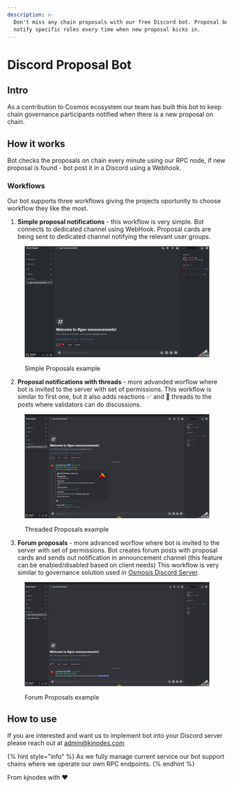 ```yaml
---
description: >-
  Don't miss any chain proposals with our free Discord bot. Proposal bot will
  notify specific roles every time when new proposal kicks in.
---
```


# Discord Proposal Bot

## Intro

As a contribution to Cosmos ecosystem our team has built this bot to keep chain governance participants notified when there is a new proposal on chain.

## How it works

Bot checks the proposals on chain every minute using our RPC node, if new proposal is found - bot post it in a Discord using a Webhook.

### Workflows

Our bot supports three workflows giving the projects oportunity to choose workflow they like the most.

1. **Simple proposal notifications** - this workflow is very simple. Bot connects to dedicated channel using WebHook. Proposal cards are being sent to dedicated channel notifying the relevant user groups. 

<figure><img src="../.gitbook/assets/simple_proposals.gif" alt=""><figcaption><p>Simple Proposals example</p></figcaption></figure>

2. **Proposal notifications with threads** - more advanded worflow where bot is invited to the server with set of permissions. This workflow is similar to first one, but it also adds reactions ✅  and 🧵 threads to the posts where validators can do discussions.

<figure><img src="../.gitbook/assets/threaded_proposals.gif" alt=""><figcaption><p>Threaded Proposals example</p></figcaption></figure>

3. **Forum proposals** - more advanced worflow where bot is invited to the server with set of permissions. Bot creates forum posts with proposal cards and sends out notification in announcement channel (this feature can be enabled/disabled based on client needs) This workflow is very similar to governance solution used in [Osmosis Discord Server](https://discord.gg/osmosis).

<figure><img src="../.gitbook/assets/forum_proposals.gif" alt=""><figcaption><p>Forum Proposals example</p></figcaption></figure>

## How to use

If you are interested and want us to implement bot into your Discord server please reach out at [admin@kjnodes.com](mailto:admin@kjnodes.com)

{% hint style="info" %}
As we fully manage current service our bot support chains where we operate our own RPC endpoints.
{% endhint %}

From kjnodes with :heart:
